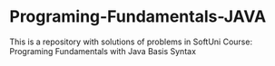 # Programing-Fundamentals-JAVA
This is a repository with solutions of problems in SoftUni Course: Programing Fundamentals with Java
Basis Syntax
